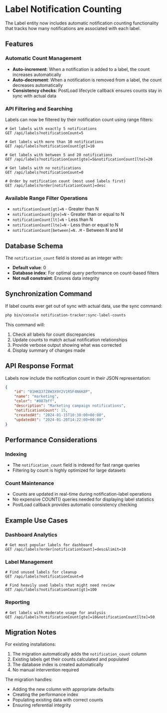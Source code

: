 # Label Notification Counting

The Label entity now includes automatic notification counting functionality that tracks how many notifications are associated with each label.

## Features

### Automatic Count Management
- **Auto-increment**: When a notification is added to a label, the count increases automatically
- **Auto-decrement**: When a notification is removed from a label, the count decreases automatically  
- **Consistency checks**: PostLoad lifecycle callback ensures counts stay in sync with actual data

### API Filtering and Searching
Labels can now be filtered by their notification count using range filters:

```http
# Get labels with exactly 5 notifications
GET /api/labels?notificationCount=5

# Get labels with more than 10 notifications  
GET /api/labels?notificationCount[gt]=10

# Get labels with between 5 and 20 notifications
GET /api/labels?notificationCount[gte]=5&notificationCount[lte]=20

# Get labels with no notifications
GET /api/labels?notificationCount=0

# Order by notification count (most used labels first)
GET /api/labels?order[notificationCount]=desc
```

### Available Range Filter Operations
- `notificationCount[gt]=N` - Greater than N
- `notificationCount[gte]=N` - Greater than or equal to N
- `notificationCount[lt]=N` - Less than N
- `notificationCount[lte]=N` - Less than or equal to N
- `notificationCount[between]=N..M` - Between N and M

## Database Schema

The `notification_count` field is stored as an integer with:
- **Default value**: 0
- **Database index**: For optimal query performance on count-based filters
- **Not null constraint**: Ensures data integrity

## Synchronization Command

If label counts ever get out of sync with actual data, use the sync command:

```bash
php bin/console notification-tracker:sync-label-counts
```

This command will:
1. Check all labels for count discrepancies
2. Update counts to match actual notification relationships
3. Provide verbose output showing what was corrected
4. Display summary of changes made

## API Response Format

Labels now include the notification count in their JSON representation:

```json
{
    "id": "01HKQJ7Z8W3X9Y2V1R5F4N6K8P",
    "name": "marketing",
    "color": "#007bff", 
    "description": "Marketing campaign notifications",
    "notificationCount": 15,
    "createdAt": "2024-01-15T10:30:00+00:00",
    "updatedAt": "2024-01-20T14:22:00+00:00"
}
```

## Performance Considerations

### Indexing
- The `notification_count` field is indexed for fast range queries
- Filtering by count is highly optimized for large datasets

### Count Maintenance
- Counts are updated in real-time during notification-label operations
- No expensive COUNT() queries needed for displaying label statistics
- PostLoad callback provides automatic consistency checking

## Example Use Cases

### Dashboard Analytics
```http
# Get most popular labels for dashboard
GET /api/labels?order[notificationCount]=desc&limit=10
```

### Label Management
```http
# Find unused labels for cleanup
GET /api/labels?notificationCount=0

# Find heavily used labels that might need review
GET /api/labels?notificationCount[gt]=100
```

### Reporting
```http
# Get labels with moderate usage for analysis
GET /api/labels?notificationCount[gte]=10&notificationCount[lte]=50
```

## Migration Notes

For existing installations:
1. The migration automatically adds the `notification_count` column
2. Existing labels get their counts calculated and populated
3. The database index is created automatically
4. No manual intervention required

The migration handles:
- Adding the new column with appropriate defaults
- Creating the performance index
- Populating existing data with correct counts
- Ensuring referential integrity
